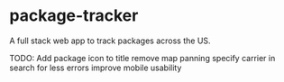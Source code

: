 # package-tracker
A full stack web app to track packages across the US. 

TODO:
Add package icon to title 
remove map panning
specify carrier in search for less errors
improve mobile usability
